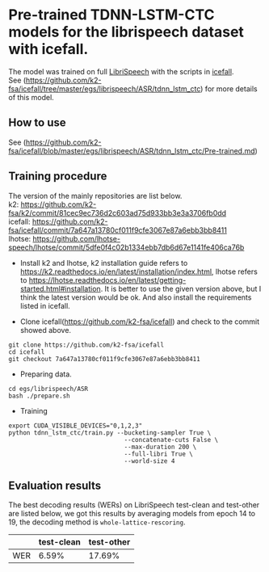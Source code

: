 # Pre-trained TDNN-LSTM-CTC models for the librispeech dataset with icefall.
The model was trained on full [LibriSpeech](http://openslr.org/12/) with the scripts in [icefall](https://github.com/k2-fsa/icefall).  
See (https://github.com/k2-fsa/icefall/tree/master/egs/librispeech/ASR/tdnn_lstm_ctc) for more details of this model.

## How to use
See (https://github.com/k2-fsa/icefall/blob/master/egs/librispeech/ASR/tdnn_lstm_ctc/Pre-trained.md)

## Training procedure
The version of the mainly repositories are list below.  
k2: https://github.com/k2-fsa/k2/commit/81cec9ec736d2c603ad75d933bb3e3a3706fb0dd  
icefall: https://github.com/k2-fsa/icefall/commit/7a647a13780cf011f9cfe3067e87a6ebb3bb8411  
lhotse: https://github.com/lhotse-speech/lhotse/commit/5dfe0f4c02b1334ebb7db6d67e1141fe406ca76b  

* Install k2 and lhotse, k2 installation guide refers to https://k2.readthedocs.io/en/latest/installation/index.html, lhotse refers to https://lhotse.readthedocs.io/en/latest/getting-started.html#installation. It is better to use the given version above, but I think the latest version would be ok. And also install the requirements listed in icefall.

* Clone icefall(https://github.com/k2-fsa/icefall) and check to the commit showed above.
```
git clone https://github.com/k2-fsa/icefall
cd icefall
git checkout 7a647a13780cf011f9cfe3067e87a6ebb3bb8411
```
* Preparing data.
```
cd egs/librispeech/ASR
bash ./prepare.sh
```
* Training
```
export CUDA_VISIBLE_DEVICES="0,1,2,3"
python tdnn_lstm_ctc/train.py --bucketing-sampler True \
                                --concatenate-cuts False \
                                --max-duration 200 \
                                --full-libri True \
                                --world-size 4
```

## Evaluation results
The best decoding results (WERs) on LibriSpeech test-clean and test-other are listed below, we got this results by averaging models from epoch 14 to 19, the decoding method is `whole-lattice-rescoring`.

||test-clean|test-other|
|--|--|--|
|WER|6.59%|17.69%|
